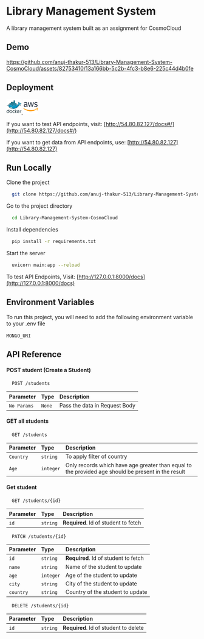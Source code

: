 # Library Management System

A library management system built as an assignment for CosmoCloud

## Demo

https://github.com/anuj-thakur-513/Library-Management-System-CosmoCloud/assets/82753410/13a166bb-5c2b-4fc3-b8e6-225c44d4b0fe

## Deployment
<a href="https://www.docker.com/" target="_blank" rel="noreferrer"> <img src="https://raw.githubusercontent.com/devicons/devicon/master/icons/docker/docker-original-wordmark.svg" alt="docker" width="40" height="40"/> </a>
<a href="https://aws.amazon.com" target="_blank" rel="noreferrer"> <img src="https://raw.githubusercontent.com/devicons/devicon/master/icons/amazonwebservices/amazonwebservices-original-wordmark.svg" alt="aws" width="40" height="40"/> </a>

If you want to test API endpoints, visit: [http://54.80.82.127/docs#/](http://54.80.82.127/docs#/)

If you want to get data from API endpoints, use: [http://54.80.82.127](http://54.80.82.127)


## Run Locally

Clone the project

```bash
  git clone https://github.com/anuj-thakur-513/Library-Management-System-CosmoCloud.git
```

Go to the project directory

```bash
  cd Library-Management-System-CosmoCloud
```

Install dependencies

```bash
  pip install -r requirements.txt
```

Start the server

```bash
  uvicorn main:app --reload
```

To test API Endpoints, Visit: [http://127.0.0.1:8000/docs](http://127.0.0.1:8000/docs)

## Environment Variables

To run this project, you will need to add the following environment variable to your .env file

`MONGO_URI`


## API Reference

#### POST student (Create a Student)

```http
  POST /students
```

| Parameter   | Type   | Description                   |
| :---------- | :----- | :---------------------------- |
| `No Params` | `None` | Pass the data in Request Body |

#### GET all students

```http
  GET /students
```

| Parameter | Type      | Description                                                                                        |
| :-------- | :-------- | :------------------------------------------------------------------------------------------------- |
| `Country` | `string`  | To apply filter of country                                                                         |
| `Age`     | `integer` | Only records which have age greater than equal to the provided age should be present in the result |

#### Get student

```http
  GET /students/{id}
```

| Parameter | Type     | Description                          |
| :-------- | :------- | :----------------------------------- |
| `id`      | `string` | **Required**. Id of student to fetch |

```http
  PATCH /students/{id}
```

| Parameter | Type      | Description                          |
| :-------- | :-------- | :----------------------------------- |
| `id`      | `string`  | **Required**. Id of student to fetch |
| `name`    | `string`  | Name of the student to update        |
| `age`     | `integer` | Age of the student to update         |
| `city`    | `string`  | City of the student to update        |
| `country` | `string`  | Country of the student to update     |

```http
  DELETE /students/{id}
```

| Parameter | Type     | Description                           |
| :-------- | :------- | :------------------------------------ |
| `id`      | `string` | **Required**. Id of student to delete |
